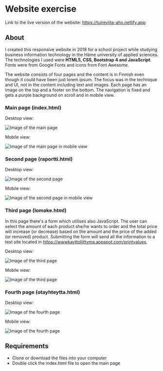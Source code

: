 # Website exercise

Link to the live version of the website: https://tuireviita-aho.netlify.app

## About
I created this responsive website in 2018 for a school project while studying business information technology in the Häme university of applied sciences. The technologies I used were **HTML5, CSS, Bootstrap 4 and JavaScript**. Fonts were from Google Fonts and icons from Font Awesome. 

The website consists of four pages and the content is in Finnish even though it could have been just lorem ipsum. The focus was in the technique and UI, not in the content including text and images.
Each page has an image on the top and a footer on the bottom. The navigation is fixed and gets a purple background on scroll and in mobile view.

### Main page (index.html)
Desktop view:

![Image of the main page](img/index.png)

Mobile view:

![Image of the main page in mobile view](img/index2.png)

### Second page (raportti.html)
Desktop view:

![Image of the second page](img/raportti.png)

Mobile view:

![Image of the second page in mobile view](img/raportti2.png)

### Third page (lomake.html)
In this page there's a form which utilises also JavaScript. The user can select the amount of each product she/he wants to order and the total price will increase (or decrease) based on the amount and the price of the added (or removed) product. Submitting the form will send all the information to a test site located in https://wwwkayttoliittyma.appspot.com/printvalues.

Desktop view:

![Image of the third page](img/lomake.png)

Mobile view:

![Image of the third page](img/lomake2.png)

### Fourth page (otayhteytta.html)
Desktop view:

![Image of the fourth page](img/otayhteytta.png)

Mobile view:

![Image of the fourth page](img/otayhteytta2.png)

## Requirements
* Clone or download the files into your computer
* Double click the index.html file to open the main page
